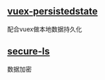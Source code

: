 ## [vuex-persistedstate](https://www.npmjs.com/package/vuex-persistedstate)

配合vuex做本地数据持久化

## [secure-ls](https://www.npmjs.com/package/secure-ls)

数据加密